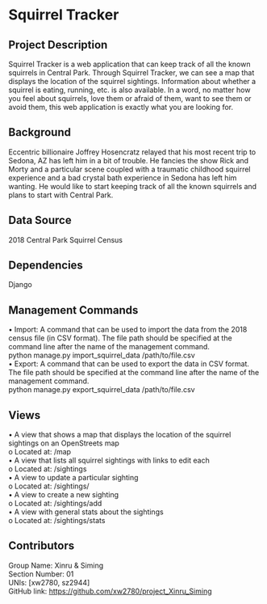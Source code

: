 # Squirrel Tracker  



## Project Description
  
Squirrel Tracker is a web application that can keep track of all the known squirrels in Central Park. Through Squirrel Tracker, we can see a map that displays the location of the squirrel sightings. Information about whether a squirrel is eating, running, etc. is also available. In a word, no matter how you feel about squirrels, love them or afraid of them, want to see them or avoid them, this web application is exactly what you are looking for.  

## Background  

Eccentric billionaire Joffrey Hosencratz relayed that his most recent trip to Sedona, AZ has left him in a bit of trouble. He fancies the show Rick and Morty and a particular scene coupled with a traumatic childhood squirrel experience and a bad crystal bath experience in Sedona has left him wanting. He would like to start keeping track of all the known squirrels and plans to start with Central Park. 

## Data Source  
  
2018 Central Park Squirrel Census  

## Dependencies 
 
Django

## Management Commands  
  
•	Import: A command that can be used to import the data from the 2018 census file (in CSV format). The file path should be specified at the command line after the name of the management command.  
python manage.py import_squirrel_data /path/to/file.csv  
•	Export: A command that can be used to export the data in CSV format. The file path should be specified at the command line after the name of the management command.  
python manage.py export_squirrel_data /path/to/file.csv  

## Views  
 
•	A view that shows a map that displays the location of the squirrel sightings on an OpenStreets map  
o	Located at: /map  
•	A view that lists all squirrel sightings with links to edit each  
o	Located at: /sightings  
•	A view to update a particular sighting  
o	Located at: /sightings/  
•	A view to create a new sighting  
o	Located at: /sightings/add  
•	A view with general stats about the sightings  
o	Located at: /sightings/stats  

## Contributors  
  
Group Name: Xinru & Siming  
Section Number: 01  
UNIs: [xw2780, sz2944]  
GitHub link: https://github.com/xw2780/project_Xinru_Siming  


